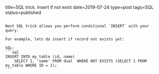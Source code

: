 title=SQL trick. Insert if not exist
date=2019-07-24
type=post
tags=SQL
status=published
~~~~~~

Next SQL trick allows you perform conditional `INSERT` with your query.

For example, lets do insert if record not exists yet:

SQL:
```sql
INSERT INTO my_table (id, name)  
    SELECT 1, 'name' FROM dual  WHERE NOT EXISTS (SELECT 1 FROM my_table WHERE ID = 1);
```
